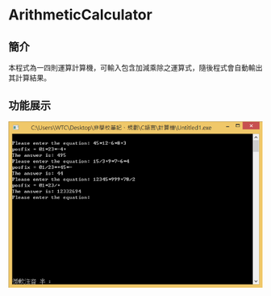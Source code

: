 # ArithmeticCalculator

## 簡介
本程式為一四則運算計算機，可輸入包含加減乘除之運算式，隨後程式會自動輸出其計算結果。

## 功能展示
![](https://github.com/KevinChen880723/ArithmeticCalculator/blob/main/%E8%A8%88%E7%AE%97%E6%A9%9F.png)
